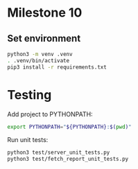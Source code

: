 # Milestone 10

## Set environment

```bash
python3 -m venv .venv
. .venv/bin/activate
pip3 install -r requirements.txt
```

# Testing

Add project to PYTHONPATH:

```bash
export PYTHONPATH="${PYTHONPATH}:$(pwd)"
```

Run unit tests:

```bash
python3 test/server_unit_tests.py
python3 test/fetch_report_unit_tests.py
```
